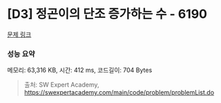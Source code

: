 # [D3] 정곤이의 단조 증가하는 수 - 6190 

[문제 링크](https://swexpertacademy.com/main/code/problem/problemDetail.do?contestProbId=AWcPjEuKAFgDFAU4) 

### 성능 요약

메모리: 63,316 KB, 시간: 412 ms, 코드길이: 704 Bytes



> 출처: SW Expert Academy, https://swexpertacademy.com/main/code/problem/problemList.do